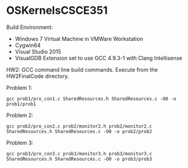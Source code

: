 # OSKernelsCSCE351

Build Environment:
- Windows 7 Virtual Machine in VMWare Workstation
- Cygwin64 
- Visual Studio 2015 
- VisualGDB Extension set to use GCC 4.9.3-1 with Clang Intellisense 


HW2: GCC command line build commands.  Execute from the HW2FinalCode directory.

  Problem 1:
  
    gcc prob1/pro_con1.c SharedResources.h SharedResources.c -O0 -o prob1/prob1
    
  Problem 2:
  
    gcc prob2/pro_con2.c prob2/monitor2.h prob2/monitor2.c SharedResources.h SharedResources.c -O0 -o prob2/prob2
    
  Problem 3:
  
    gcc prob3/pro_con3.c prob3/monitor3.h prob3/monitor3.c SharedResources.h SharedResources.c -O0 -o prob3/prob3
